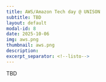 ```yaml
---
title: AWS/Amazon Tech day @ UNISON
subtitle: TBD
layout: default
modal-id: 8
date: 2025-10-06
img: aws.png
thumbnail: aws.png
description: 
excerpt_separator: <!--listo-->
---
```


TBD

<!--listo-->
